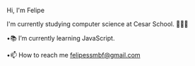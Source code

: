 Hi, I'm Felipe

I'm currently studying computer science at Cesar School. 👨🏻‍💻

•📚 I’m currently learning JavaScript.

•📫 How to reach me felipessmbf@gmail.com



